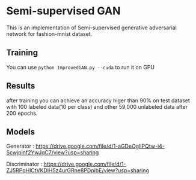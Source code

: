 # Semi-supervised GAN

This is an implementation of Semi-supervised generative adversarial network for fashion-mnist dataset.

## Training
 
You can use `python ImprovedGAN.py --cuda` to run it on GPU

## Results

after training you can achieve an accuracy higer than 90% on test dataset with 100 labeled data(10 per class) and other 59,000 unlabeled data after 200 epochs.

## Models

Generator : https://drive.google.com/file/d/1-aGDeOglIPQtw-i4-Scwjpinf2YwJqC7/view?usp=sharing

Discriminator : https://drive.google.com/file/d/1-ZJ5RPqHlCtVKDlH5z4urGRne8PDpibE/view?usp=sharing
